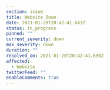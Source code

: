 ```yaml
---
section: issue
title: Website Down
date: 2021-01-28T20:42:41.643Z
status: in_progress
pinned: ""
current_severity: down
max_severity: down
duration: ""
resolved_on: 2021-01-28T20:42:41.650Z
affected:
  - Website
twitterFeed: ""
enableComments: true
---
```

